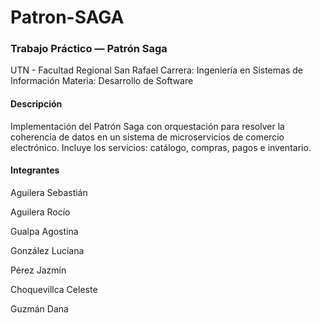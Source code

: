 # Patron-SAGA
### Trabajo Práctico — Patrón Saga

UTN - Facultad Regional San Rafael
Carrera: Ingeniería en Sistemas de Información
Materia: Desarrollo de Software

#### Descripción

Implementación del Patrón Saga con orquestación para resolver la coherencia de datos en un sistema de microservicios de comercio electrónico.
Incluye los servicios: catálogo, compras, pagos e inventario.

#### Integrantes

Aguilera Sebastián

Aguilera Rocío

Gualpa Agostina

González Luciana

Pérez Jazmín

Choquevillca Celeste

Guzmán Dana
